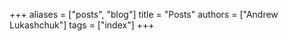 +++
aliases = ["posts", "blog"]
title = "Posts"
authors = ["Andrew Lukashchuk"]
tags = ["index"]
+++
